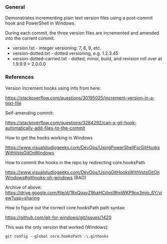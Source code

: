 
### General
Demonstrates incrementing plain text version files using a post-commit hook and PowerShell in Windows.

During each commit, the three version files are incremented and amended into the current commit.

 - version.txt - integer versioning: 7, 8, 9, etc.
 - version-dotted.txt - dotted versioning, e.g. 1.2.3.45
 - version-dotted-carried.txt - dotted, minor, build, and revision roll over at 1.9.9.9 > 2.0.0.0

### References

Version increment hooks using info from here:

https://stackoverflow.com/questions/30195025/increment-version-in-a-text-file

Self-amending commit:

https://stackoverflow.com/questions/3284292/can-a-git-hook-automatically-add-files-to-the-commit

How to get the hooks working in Windows

https://www.visualstudiogeeks.com/DevOps/UsingPowerShellForGitHooksWithVstsGitOnWindows

How to commit the hooks in the repo by redirecting core.hooksPath

https://www.visualstudiogeeks.com/DevOps/UsingGitHooksWithVstsGitOnWindows#githooks-oh-windows (BAD)

Archive of above:
https://drive.google.com/file/d/1RxQqayZ9baHCdxsI9hpWKP9ox3mjo_6Y/view?usp=sharing

How to figure out the correct core.hooksPath path syntax:

https://github.com/git-for-windows/git/issues/1420

This was the only version that worked (Windows):

```git config --global core.hooksPath .\.githooks```